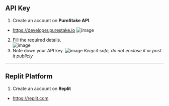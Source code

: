 ## API Key
1. Create an account on **PureStake API** <br>
  * https://developer.purestake.io
![image](https://user-images.githubusercontent.com/90385824/226829593-b8a14462-5018-4d14-8723-faa246df59b0.png)
2. Fill the required details.<br>
![image](https://user-images.githubusercontent.com/90385824/226830855-69a88731-3c96-43a8-ae22-b50b4e11715f.png)
3. Note down your API key.
![image](https://user-images.githubusercontent.com/90385824/226831797-0b8e2f95-b4da-43f3-979b-149c518c35a0.png)
*Keep it safe, do not enclose it or post it publicly*
---
## Replit Platform
1. Create an account on **Replit**
 * https://replit.com
